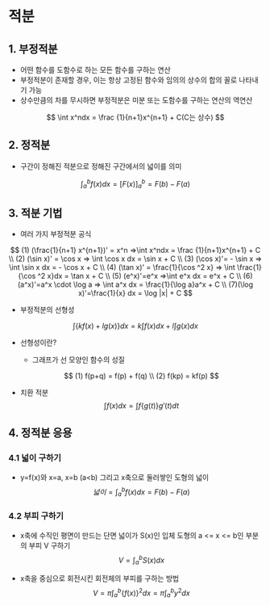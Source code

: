 # 적분

## 1. 부정적분

- 어떤 함수를 도함수로 하는 모든 함수를 구하는 연산
- 부정적분이 존재할 경우, 이는 항상 고정된 함수와 임의의 상수의 합의 꼴로 나타내기 가능
- 상수만큼의 차를 무시하면 부정적분은 미분 또는 도함수를 구하는 연산의 역연산

$$
\int x^ndx = \frac {1}{n+1}x^{n+1} + C(C는 상수)
$$

## 2. 정적분

- 구간이 정해진 적분으로 정해진 구간에서의 넓이를 의미

$$
\int^{b}_{a} f(x)dx =[F(x)]^{b}_{a} = F(b) - F(a)
$$



## 3. 적분 기법

- 여러 가지 부정적분 공식

$$
(1) (\frac{1}{n+1} x^{n+1})' = x^n =>\int x^ndx = \frac {1}{n+1}x^{n+1} + C \\ (2) (\sin x)' = \cos x => \int \cos x dx = \sin x + C \\ (3) (\cos x)'= - \sin x => \int \sin x dx = - \cos x + C \\ (4) (\tan x)' = \frac{1}{\cos ^2 x} => \int \frac{1}{\cos ^2 x}dx = \tan x + C \\ (5) (e^x)'=e^x =>\int e^x dx = e^x + C \\ (6) (a^x)'=a^x \cdot \log a => \int a^x dx = \frac{1}{\log a}a^x + C \\ (7)(\log x)'=\frac{1}{x} dx = \log |x| + C
$$

- 부정적분의 선형성

$$
\int \{kf(x)+lg(x)\}dx = k \int f(x)dx + l \int g(x)dx
$$

  - 선형성이란?

      - 그래프가 선 모양인 함수의 성질

    $$
    (1) f(p+q) = f(p) + f(q) \\ (2) f(kp) = kf(p)
    $$


- 치환 적분
  $$
  \int f(x)dx = \int f\{g(t)\}g'(t)dt
  $$

## 4. 정적분 응용

### 4.1 넓이 구하기

- y=f(x)와 x=a, x=b (a<b) 그리고 x축으로 둘러쌓인 도형의 넓이
  $$
  넓이 = \int ^{b}_{a}f(x)dx = F(b) - F(a)
  $$
  

### 4.2 부피 구하기

- x축에 수직인 평면이 만드는 단면 넓이가 S(x)인 입체 도형의 a <= x <= b인 부분의 부피 V 구하기
  $$
  V = \int^{b}_{a} S(x)dx
  $$

- x축을 중심으로 회전시킨 회전체의 부피를 구하는 방법
  $$
  V = \pi \int^{b}_{a}\{ f(x) \}^2dx = \pi \int^{b}_{a}y^2dx
  $$
  